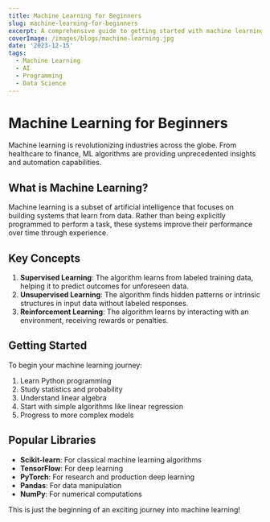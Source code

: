 ```yaml
---
title: Machine Learning for Beginners
slug: machine-learning-for-beginners
excerpt: A comprehensive guide to getting started with machine learning concepts and practical applications.
coverImage: /images/blogs/machine-learning.jpg
date: '2023-12-15'
tags:
  - Machine Learning
  - AI
  - Programming
  - Data Science
---
```


# Machine Learning for Beginners

Machine learning is revolutionizing industries across the globe. From healthcare to finance, ML algorithms are providing unprecedented insights and automation capabilities.

## What is Machine Learning?

Machine learning is a subset of artificial intelligence that focuses on building systems that learn from data. Rather than being explicitly programmed to perform a task, these systems improve their performance over time through experience.

## Key Concepts

1. **Supervised Learning**: The algorithm learns from labeled training data, helping it to predict outcomes for unforeseen data.
2. **Unsupervised Learning**: The algorithm finds hidden patterns or intrinsic structures in input data without labeled responses.
3. **Reinforcement Learning**: The algorithm learns by interacting with an environment, receiving rewards or penalties.

## Getting Started

To begin your machine learning journey:

1. Learn Python programming
2. Study statistics and probability
3. Understand linear algebra
4. Start with simple algorithms like linear regression
5. Progress to more complex models

## Popular Libraries

- **Scikit-learn**: For classical machine learning algorithms
- **TensorFlow**: For deep learning
- **PyTorch**: For research and production deep learning
- **Pandas**: For data manipulation
- **NumPy**: For numerical computations

This is just the beginning of an exciting journey into machine learning! 